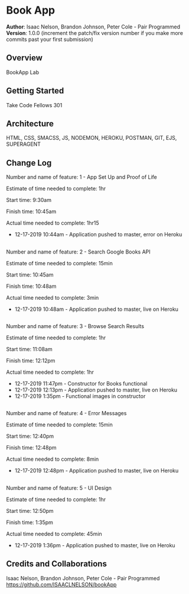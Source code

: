 # Book App

**Author**: Isaac Nelson, Brandon Johnson, Peter Cole - Pair Programmed
**Version**: 1.0.0 (increment the patch/fix version number if you make more commits past your first submission)

## Overview
BookApp Lab

## Getting Started
Take Code Fellows 301

## Architecture
HTML, CSS, SMACSS, JS, NODEMON, HEROKU, POSTMAN, GIT, EJS, SUPERAGENT

## Change Log

Number and name of feature: 1 - App Set Up and Proof of Life

Estimate of time needed to complete: 1hr

Start time: 9:30am

Finish time: 10:45am

Actual time needed to complete: 1hr15

- 12-17-2019 10:44am - Application pushed to master, error on Heroku

## 

Number and name of feature: 2 - Search Google Books API

Estimate of time needed to complete: 15min

Start time: 10:45am

Finish time: 10:48am

Actual time needed to complete: 3min

- 12-17-2019 10:48am - Application pushed to master, live on Heroku

## 

Number and name of feature: 3 - Browse Search Results

Estimate of time needed to complete: 1hr

Start time: 11:08am

Finish time: 12:12pm

Actual time needed to complete: 1hr

- 12-17-2019 11:47pm - Constructor for Books functional  
- 12-17-2019 12:13pm - Application pushed to master, live on Heroku  
- 12-17-2019 1:35pm - Functional images in constructor  

## 

Number and name of feature: 4 - Error Messages

Estimate of time needed to complete: 15min

Start time: 12:40pm

Finish time: 12:48pm

Actual time needed to complete: 8min

- 12-17-2019 12:48pm - Application pushed to master, live on Heroku

## 

Number and name of feature: 5 - UI Design

Estimate of time needed to complete: 1hr

Start time: 12:50pm

Finish time: 1:35pm

Actual time needed to complete: 45min

- 12-17-2019 1:36pm - Application pushed to master, live on Heroku

## Credits and Collaborations

Isaac Nelson, Brandon Johnson, Peter Cole - Pair Programmed  
https://github.com/ISAACLNELSON/bookApp
